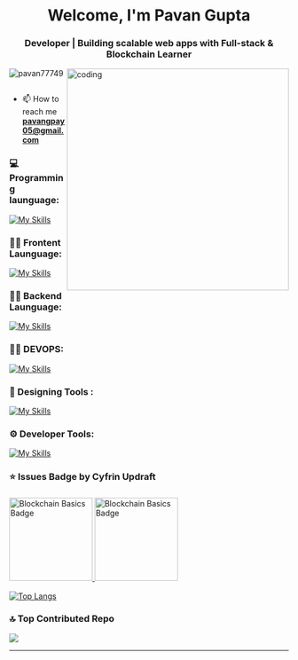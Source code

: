 <h1 align="center">Welcome, I'm Pavan Gupta</h1>
<h3 align="center">Developer | Building scalable web apps with Full-stack & Blockchain Learner</h3>
<img align="right" alt="coding" width="400" src="https://media1.giphy.com/media/v1.Y2lkPTc5MGI3NjExcHRqcWxkbno3YmJjbTV6bDZqOGowNGd5ZmxuemRocXlncjZkMnF6biZlcD12MV9pbnRlcm5hbF9naWZfYnlfaWQmY3Q9Zw/H03PuVdwREB21ANkLX/giphy.gif">


<p align="left"> <img src="https://komarev.com/ghpvc/?username=pavan77749&label=Profile%20views&color=0e75b6&style=flat" alt="pavan77749" /> </p>

<p align="left"> <a href="https://twitter.com/" target="blank"><img src="https://img.shields.io/twitter/follow/?logo=twitter&style=for-the-badge" alt="" /></a> </p>



- 📫 How to reach me **pavangpay05@gmail.com**


### 💻 Programming launguage:
 [![My Skills](https://skillicons.dev/icons?i=cpp,python,solidity,javascript&theme=light)](https://skillicons.dev)

### 👨‍💻 Frontent Launguage:
 [![My Skills](https://skillicons.dev/icons?i=nextjs,tailwindcss,react,redux,typescript,javascript,redis,bootstrap,materialui,html,css,figma&theme=light)](https://skillicons.dev)

### 🕵️‍♂️ Backend Launguage:
 [![My Skills](https://skillicons.dev/icons?i=mongodb,postman,mysql,nodejs,express&theme=light)](https://skillicons.dev)

### 🕵️‍♂️ DEVOPS:
 [![My Skills](https://skillicons.dev/icons?i=docker,aws,vercel&theme=light)](https://skillicons.dev)

### 🎨 Designing Tools :
 [![My Skills](https://skillicons.dev/icons?i=figma&theme=light)](https://skillicons.dev)

### ⚙️ Developer Tools:
 [![My Skills](https://skillicons.dev/icons?i=github,git,npm,vscode&theme=light)](https://skillicons.dev)
 
### ⭐  Issues Badge by Cyfrin Updraft

<a href="https://profiles.cyfrin.io/u/pavangpay05/achievements/blockchain-basics">
  <img 
    src="https://res.cloudinary.com/droqoz7lg/image/upload/f_auto/q_auto/v1748556702/assets/blockchain-basics-badge.png" 
    alt="Blockchain Basics Badge" 
    width="150" 
    style="margin-top:5px; margin-bottom:5px;" 
  />
</a>
<a href="https://profiles.cyfrin.io/u/pavangpay05/achievements/solidity">
  <img 
    src="https://res.cloudinary.com/droqoz7lg/image/upload/f_auto/q_auto/v1748556702/assets/solidity-101.png" 
    alt="Blockchain Basics Badge" 
    width="150" 
    style="margin-top:5px; margin-bottom:5px;" 
  />
</a>


[![Top Langs](https://github-readme-stats.vercel.app/api/top-langs/?username=pavan77749&layout=compact&theme=dark)](https://github.com/anuraghazra/github-readme-stats)
 

### 🔝 Top Contributed Repo
![](https://github-contributor-stats.vercel.app/api?username=pavan77749&limit=5&theme=dark&combine_all_yearly_contributions=true)

---


<!-- Proudly created with GPRM ( https://gprm.itsvg.in ) -->
